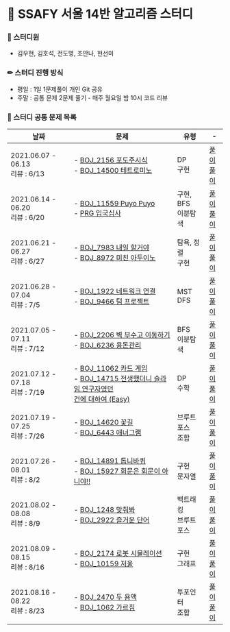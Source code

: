 # 💎 SSAFY 서울 14반 알고리즘 스터디

### 🙂 스터디원

- 김우현, 김호석, 전도명, 조안나, 현선미

### ✏ 스터디 진행 방식

- 평일 : 1일 1문제풀이 개인 Git 공유
- 주말 : 공통 문제 2문제 풀기 - 매주 월요일 밤 10시 코드 리뷰

### 📄 스터디 공통 문제 목록

| 날짜                                  | 문제                                                                                                                                                                                              | 유형                      | -                                                                                                                                                                  |
| ------------------------------------- | ------------------------------------------------------------------------------------------------------------------------------------------------------------------------------------------------- | ------------------------- | ------------------------------------------------------------------------------------------------------------------------------------------------------------------ |
| 2021.06.07 - 06.13 <br /> 리뷰 : 6/13 | - <a href="https://www.acmicpc.net/problem/2156">BOJ_2156 포도주시식</a><br />- <a href="https://www.acmicpc.net/problem/14500">BOJ_14500 테트로미노</a>                                          | DP <br /> 구현            | <a href="study_2021_6_week2/Main_2156_포도주시식.java">풀이</a><br /><a href="study_2021_6_week2/Main_14500_테트로미노.java">풀이</a>                              |
| 2021.06.14 - 06.20 <br /> 리뷰 : 6/20 | - <a href="https://www.acmicpc.net/problem/11559">BOJ_11559 Puyo Puyo</a><br />- <a href="https://programmers.co.kr/learn/courses/30/lessons/43238">PRG 입국심사</a>                              | 구현, BFS <br />이분탐색  | <a href="study_2021_6_week3/Main_11559_PuyoPuyo.java">풀이</a><br /><a href="study_2021_6_week3/Solution_programmers_입국심사.java">풀이</a>                       |
| 2021.06.21 - 06.27 <br /> 리뷰 : 6/27 | - <a href="https://www.acmicpc.net/problem/7983">BOJ_7983 내일 할거야</a><br />- <a href="https://www.acmicpc.net/problem/8972">BOJ_8972 미친 아두이노</a>                                        | 탐욕, 정렬 <br /> 구현    | <a href="study_2021_6_week4/Main_7983_내일할거야.java">풀이</a><br /><a href="study_2021_6_week4/Main_8972_미친아두이노.java">풀이</a>                             |
| 2021.06.28 - 07.04 <br /> 리뷰 : 7/5  | - <a href="https://www.acmicpc.net/problem/1922">BOJ_1922 네트워크 연결</a><br />- <a href="https://www.acmicpc.net/problem/9466">BOJ_9466 텀 프로젝트</a>                                        | MST <br /> DFS            | <a href="study_2021_6_week5/Main_1922_네트워크연결.java">풀이</a><br /><a href="study_2021_6_week5/Main_9466_텀프로젝트.java">풀이</a>                             |
| 2021.07.05 - 07.11 <br /> 리뷰 : 7/12 | - <a href="https://www.acmicpc.net/problem/2206">BOJ_2206 벽 부수고 이동하기</a><br />- <a href="https://www.acmicpc.net/problem/6236">BOJ_6236 용돈관리</a>                                      | BFS <br />이분탐색        | <a href="study_2021_7_week1/Main_2206_벽부수고이동하기.java">풀이</a><br /><a href="study_2021_7_week1/Main_6236_용돈관리.java">풀이</a>                           |
| 2021.07.12 - 07.18 <br /> 리뷰 : 7/19 | - <a href="https://www.acmicpc.net/problem/11062">BOJ_11062 카드 게임</a><br />- <a href="https://www.acmicpc.net/problem/14715">BOJ_14715 전생했더니 슬라임 연구자였던<br>건에 대하여 (Easy)</a> | DP <br />수학             | <a href="study_2021_7_week2/Main_11062_카드게임.java">풀이</a><br /><a href="study_2021_7_week2/Main_14715_전생했더니슬라임연구자였던건에대하여easy.java">풀이</a> |
| 2021.07.19 - 07.25 <br /> 리뷰 : 7/26 | - <a href="https://www.acmicpc.net/problem/14620">BOJ_14620 꽃길</a><br />- <a href="https://www.acmicpc.net/problem/6443">BOJ_6443 애너그램</a>                                                  | 브루트포스 <br />조합     | <a href="study_2021_7_week3/Main_14620_꽃길.java">풀이</a><br /><a href="study_2021_7_week3/Main_6443_애너그램.java">풀이</a>                                      |
| 2021.07.26 - 08.01 <br /> 리뷰 : 8/2  | - <a href="https://www.acmicpc.net/problem/14891">BOJ_14891 톱니바퀴</a><br />- <a href="https://www.acmicpc.net/problem/15927">BOJ_15927 회문은 회문이 아니야!!</a>                              | 구현 <br />문자열         | <a href="study_2021_7_week4/Main_14891_톱니바퀴.java">풀이</a><br /><a href="study_2021_7_week4/Main_15927_회문은회문아니야.java">풀이</a>                         |
| 2021.08.02 - 08.08 <br /> 리뷰 : 8/9  | - <a href="https://www.acmicpc.net/problem/1248">BOJ_1248 맞춰봐</a><br />- <a href="https://www.acmicpc.net/problem/2922">BOJ_2922 즐거운 단어</a>                                               | 백트래킹 <br />브루트포스 | <a href="study_2021_8_week1/Main_1248_맞춰봐.java">풀이</a><br /><a href="study_2021_8_week1/Main_2922_즐거운단어.java">풀이</a>                                   |
| 2021.08.09 - 08.15 <br /> 리뷰 : 8/16 | - <a href="https://www.acmicpc.net/problem/2174">BOJ_2174 로봇 시뮬레이션</a><br />- <a href="https://www.acmicpc.net/problem/10159">BOJ_10159 저울</a>                                           | 구현 <br />그래프         | <a href="study_2021_8_week2/Main_2174_로봇시뮬레이션.java">풀이</a><br /><a href="study_2021_8_week2/Main_10159_저울.java">풀이</a>                                |
| 2021.08.16 - 08.22 <br /> 리뷰 : 8/23 | - <a href="https://www.acmicpc.net/problem/2470">BOJ_2470 두 용액</a><br />- <a href="https://www.acmicpc.net/problem/1062">BOJ_1062 가르침</a>                                                   | 투포인터 <br />조합       | <a href="study_2021_8_week3/Main_2470_두용액.java">풀이</a><br /><a href="study_2021_8_week3/Main_1062_가르침.java">풀이</a>                                       |
